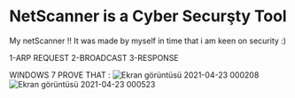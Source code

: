 # NetScanner is a Cyber Securşty Tool
My netScanner !!
It was made by myself in time that i am keen on security :)

1-ARP REQUEST
2-BROADCAST
3-RESPONSE 

WINDOWS 7 PROVE THAT :
![Ekran görüntüsü 2021-04-23 000208](https://user-images.githubusercontent.com/78764084/115785396-1077b780-a3c8-11eb-8ee9-be14d8ed4aae.png)
![Ekran görüntüsü 2021-04-23 000523](https://user-images.githubusercontent.com/78764084/115785397-11104e00-a3c8-11eb-9183-c9e1257e6e43.png)
